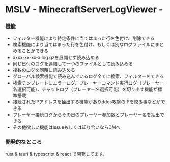 # MSLV - MinecraftServerLogViewer -

### 機能
 - フィルター機能により特定条件に当てはまった行を色付け、削除できる
 - 検索機能により当てはまった行を色付け、もしくは別なログファイルにまとめることができる
 - xxxx-xx-xx-x.log.gzを展開せず読み込める
 - 同じ日付のログを連結して一つのファイルとして読み込める
 - 複数のログを同時に読み込める
 - グローバル検索機能で読み込んでいるログ全てに検索、フィルターをできる
 - 検索テンプレートにエラーログ、プレーヤーコマンド実行ログ（プレーヤー名選択可能）、チャットログ（プレーヤー名選択可能）を切り出す機能が標準搭載
 - 接続されたIPアドレスを抽出する機能がありddos攻撃のIPを絞る事などができる
 - プレーヤー接続ログからその日のプレーヤー参加数とプレーヤー名を抽出できる
 - その他欲しい機能はissueもしくは知り合いならDMへ

### 開発的なところ
 rust & tauri & typescript & react で開発してます。